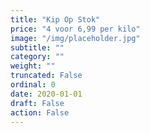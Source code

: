 ```yaml
---
title: "Kip Op Stok"
price: "4 voor 6,99 per kilo"
image: "/img/placeholder.jpg"
subtitle: ""
category: ""
weight: ""
truncated: False
ordinal: 0
date: 2020-01-01
draft: False
action: False
---
```

